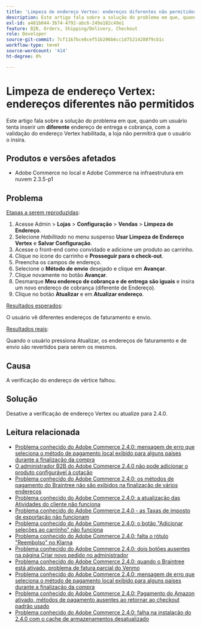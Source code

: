 ```yaml
---
title: 'Limpeza de endereço Vertex: endereços diferentes não permitidos'
description: Este artigo fala sobre a solução do problema em que, quando um usuário tenta inserir um **diferente** endereço de faturamento e de envio, com a validação do endereço Vertex ativada, a loja não permitirá que o usuário o insira.
exl-id: a481b044-3b74-4792-abc6-249a182c49e1
feature: B2B, Orders, Shipping/Delivery, Checkout
role: Developer
source-git-commit: 7cf1167bce8cef51b206b6cc1d75214288f9cb1c
workflow-type: tm+mt
source-wordcount: '414'
ht-degree: 0%

---
```


# Limpeza de endereço Vertex: endereços diferentes não permitidos

Este artigo fala sobre a solução do problema em que, quando um usuário tenta inserir um **diferente** endereço de entrega e cobrança, com a validação do endereço Vertex habilitada, a loja não permitirá que o usuário o insira.

## Produtos e versões afetados

* Adobe Commerce no local e Adobe Commerce na infraestrutura em nuvem 2.3.5-p1

## Problema

<u>Etapas a serem reproduzidas</u>:

1. Acesse Admin > **Lojas** > **Configuração** > **Vendas** > **Limpeza de Endereço**.
1. Selecione *Habilitado* no menu suspenso **Usar Limpeza de Endereço Vertex** e **Salvar Configuração**.
1. Acesse o front-end como convidado e adicione um produto ao carrinho.
1. Clique no ícone do carrinho e **Prosseguir para o check-out**.
1. Preencha os campos de endereço.
1. Selecione o **Método de envio** desejado e clique em **Avançar**.
1. Clique novamente no botão **Avançar**.
1. Desmarque **Meu endereço de cobrança e de entrega** **são iguais** e insira um novo endereço de cobrança (diferente de Endereço).
1. Clique no botão **Atualizar** e em **Atualizar endereço**.

<u>Resultados esperados</u>:

O usuário vê diferentes endereços de faturamento e envio.

<u>Resultados reais</u>:

Quando o usuário pressiona Atualizar, os endereços de faturamento e de envio são revertidos para serem os mesmos.

## Causa

A verificação do endereço de vértice falhou.

## Solução

Desative a verificação de endereço Vertex ou atualize para 2.4.0.

## Leitura relacionada

* [Problema conhecido do Adobe Commerce 2.4.0: mensagem de erro que seleciona o método de pagamento local exibido para alguns países durante a finalização da compra](/help/troubleshooting/payments/magento-2-4-0-checkout-error-selecting-local-payments.md)
* [O administrador B2B do Adobe Commerce 2.4.0 não pode adicionar o produto configurável à cotação](/help/troubleshooting/miscellaneous/magento-2-4-0-b2b-admin-can-t-add-configurable-product-to-quote.md)
* [Problema conhecido do Adobe Commerce 2.4.0: os métodos de pagamento do Braintree não são exibidos na finalização de vários endereços](/help/troubleshooting/payments/magento-2-4-0-braintree-not-in-multiple-addresses-checkout.md)
* [Problema conhecido do Adobe Commerce 2.4.0: a atualização das Atividades do cliente não funciona](/help/troubleshooting/miscellaneous/magento-2-4-0-refresh-on-customer-activities-does-not-work.md)
* [Problema conhecido do Adobe Commerce 2.4.0 - as Taxas de imposto de exportação não funcionam](/help/troubleshooting/miscellaneous/magento-2-4-0-known-issue-export-tax-rates-does-not-work.md)
* [Problema conhecido do Adobe Commerce 2.4.0: o botão &quot;Adicionar seleções ao carrinho&quot; não funciona](/help/troubleshooting/miscellaneous/magento-2-4-0-add-selections-to-my-cart-does-not-work.md)
* [Problema conhecido do Adobe Commerce 2.4.0: falta o rótulo &quot;Reembolso&quot; no Klarna](/help/troubleshooting/payments/magento-2-4-0-known-issue-missing-refund-label-in-klarna.md)
* [Problema conhecido do Adobe Commerce 2.4.0: dois botões ausentes na página Criar novo pedido no administrador](/help/troubleshooting/miscellaneous/magento-2-4-0-known-issue-create-new-order-buttons-missing.md)
* [Problema conhecido do Adobe Commerce 2.4.0: quando o Braintree está ativado, problema de fatura parcial do Venmo](/help/troubleshooting/payments/magento-2-4-0-2-4-1-enable-braintree-venmo-partial-invoice-issue.md)
* [Problema conhecido do Adobe Commerce 2.4.0: mensagem de erro que seleciona o método de pagamento local exibido para alguns países durante a finalização da compra](/help/troubleshooting/payments/magento-2-4-0-checkout-error-selecting-local-payments.md)
* [Problema conhecido do Adobe Commerce 2.4.0: Pagamento do Amazon ativado, métodos de pagamento ausentes ao retornar ao checkout padrão usado](/help/troubleshooting/payments/magento-2-4-0-known-issue-amazon-pay-no-payment-methods.md)
* [Problema conhecido do Adobe Commerce 2.4.0: falha na instalação do 2.4.0 com o cache de armazenamentos desatualizado](/help/troubleshooting/installation-and-upgrade/magento-2-4-0-known-issue-2-4-0-installation-fails-with-outdated-stores-cache.md)
